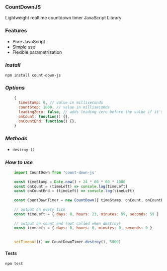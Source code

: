 ### CountDownJS
Lightweight realtime countdown timer JavaScript Library

### Features
* Pure JavaScript
* Simple use
* Flexible parametrization

### _Install_

```apacheconfig
npm install count-down-js
```


### _Options_
```javascript
    {
      timeStamp: 0, // value in milliseconds
      countStep: 1000, // value in milliseconds
      leadingZero: false, // adds leading zero before the value if it's a single digit
      onCount: function() {},
      onCountEnd: function() {},
    }
```

### _Methods_

* `destroy ()`

### _How to use_
```javascript
    import CountDown from 'count-down-js'
    
    const timeStamp = Date.now() + 24 * 60 * 60 * 1000
    const onCount = (timeLeft) => console.log(timeLeft)
    const onCountEnd = (timeLeft) => console.log(timeLeft)
    
    const CountDownTimer = new CountDown({ timeStamp, onCount, onCountEnd })
    
    // output on every tick
    const timeLeft = { days: 0, hours: 23, minutes: 59, seconds: 59 }
    
    // output on count end (not called when destroy)
    const timeLeft = { days: 0, hours: 0, minutes: 0, seconds: 0 }
    
    
    setTimeout(() => CountDownTimer.destroy(), 5000)

```

#### Tests
```apacheconfig
npm test
```
